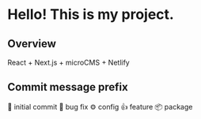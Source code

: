 # Hello! This is my project.

## Overview

React + Next.js + microCMS + Netlify

## Commit message prefix

:tada: initial commit
:bug: bug fix
:gear: config
:+1: feature
:package: package
